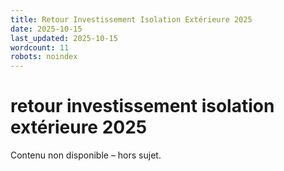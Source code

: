 ```yaml
---
title: Retour Investissement Isolation Extérieure 2025
date: 2025-10-15
last_updated: 2025-10-15
wordcount: 11
robots: noindex
---
```


# retour investissement isolation extérieure 2025

Contenu non disponible – hors sujet.